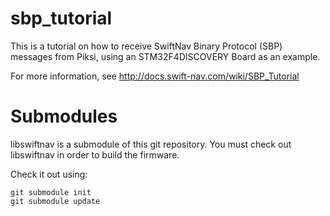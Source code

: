 sbp_tutorial
==============

This is a tutorial on how to receive SwiftNav Binary Protocol (SBP)
messages from Piksi, using an STM32F4DISCOVERY Board as an example.

For more information, see http://docs.swift-nav.com/wiki/SBP_Tutorial

Submodules
==========

libswiftnav is a submodule of this git repository. You must check
out libswiftnav in order to build the firmware.

Check it out using:

	git submodule init
	git submodule update